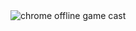 <a>
<img src="https://media1.tenor.com/images/e2da6f3fee456a56a86e3c16ffa2032e/tenor.gif?itemid=17584522" alt="chrome offline game cast" style="max-width:50%;">
</a>
